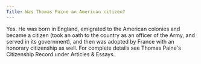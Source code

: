 ```yaml
---
Title: Was Thomas Paine an American citizen?
---
```


   Yes. He was born in England, emigrated to the American colonies and became
   a citizen (took an oath to the country as an officer of the Army, and served in its government), and then was adopted by France with an honorary citizenship as
   well. For complete details see Thomas Paine's Citizenship Record under
   Articles & Essays.
